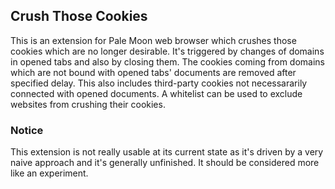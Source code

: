 ## Crush Those Cookies
This is an extension for Pale Moon web browser which crushes those cookies which are no longer desirable. It's triggered by changes of domains in opened tabs and also by closing them. The cookies coming from domains which are not bound with opened tabs' documents are removed after specified delay. This also includes third-party cookies not necessararily connected with opened documents. A whitelist can be used to exclude websites from crushing their cookies.

### Notice
This extension is not really usable at its current state as it's driven by a very naive approach and it's generally unfinished. It should be considered more like an experiment.